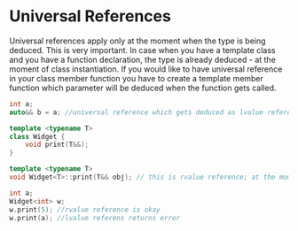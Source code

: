 # Universal References

Universal references apply only at the moment when the type is being deduced. This is very important. In case when you have a template class and you have a function declaration, the type is already deduced - at the moment of class instantiation. If you would like to have universal reference in your class member function you have to create a template member function which parameter will be deduced when the function gets called.

```cpp
int a;
auto&& b = a; //universal reference which gets deduced as lvalue reference
```

```cpp
template <typename T>
class Widget {
    void print(T&&);
}

template <typename T>
void Widget<T>::print(T&& obj); // this is rvalue reference; at the moment print gets called the T is well known

int a;
Widget<int> w;
w.print(5); //rvalue reference is okay
w.print(a); //lvalue referens returns error
```
